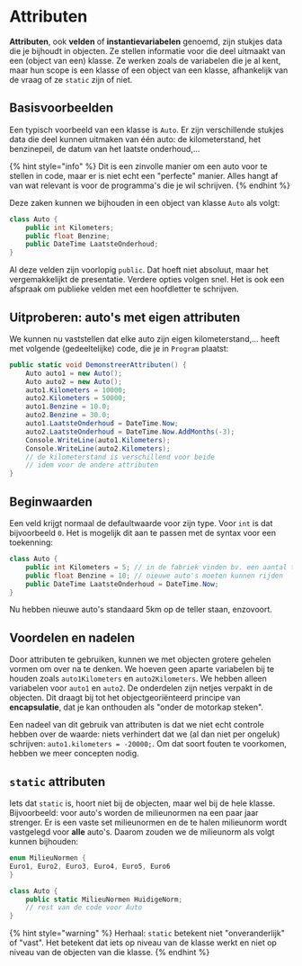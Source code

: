 # Attributen

**Attributen**, ook **velden** of **instantievariabelen** genoemd, zijn stukjes data die je bijhoudt in objecten. Ze stellen informatie voor die deel uitmaakt van een \(object van een\) klasse. Ze werken zoals de variabelen die je al kent, maar hun scope is een klasse of een object van een klasse, afhankelijk van de vraag of ze `static` zijn of niet.

## Basisvoorbeelden

Een typisch voorbeeld van een klasse is `Auto`. Er zijn verschillende stukjes data die deel kunnen uitmaken van één auto: de kilometerstand, het benzinepeil, de datum van het laatste onderhoud,...

{% hint style="info" %}
Dit is een zinvolle manier om een auto voor te stellen in code, maar er is niet echt een "perfecte" manier. Alles hangt af van wat relevant is voor de programma's die je wil schrijven.
{% endhint %}

Deze zaken kunnen we bijhouden in een object van klasse `Auto` als volgt:

```csharp
class Auto {
    public int Kilometers;
    public float Benzine;
    public DateTime LaatsteOnderhoud;
}
```

Al deze velden zijn voorlopig `public`. Dat hoeft niet absoluut, maar het vergemakkelijkt de presentatie. Verdere opties volgen snel. Het is ook een afspraak om publieke velden met een hoofdletter te schrijven.

## Uitproberen: auto's met eigen attributen

We kunnen nu vaststellen dat elke auto zijn eigen kilometerstand,... heeft met volgende \(gedeeltelijke\) code, die je in `Program` plaatst:

```csharp
public static void DemonstreerAttributen() {
    Auto auto1 = new Auto();
    Auto auto2 = new Auto();
    auto1.Kilometers = 10000;
    auto2.Kilometers = 50000;
    auto1.Benzine = 10.0;
    auto2.Benzine = 30.0;
    auto1.LaatsteOnderhoud = DateTime.Now;
    auto2.LaatsteOnderhoud = DateTime.Now.AddMonths(-3);
    Console.WriteLine(auto1.Kilometers);
    Console.WriteLine(auto2.Kilometers);
    // de kilometerstand is verschillend voor beide
    // idem voor de andere attributen
}
```

## Beginwaarden

Een veld krijgt normaal de defaultwaarde voor zijn type. Voor `int` is dat bijvoorbeeld `0`. Het is mogelijk dit aan te passen met de syntax voor een toekenning:

```csharp
class Auto {
    public int Kilometers = 5; // in de fabriek vinden bv. een aantal testen plaats
    public float Benzine = 10; // nieuwe auto's moeten kunnen rijden
    public DateTime LaatsteOnderhoud = DateTime.Now;
}
```

Nu hebben nieuwe auto's standaard 5km op de teller staan, enzovoort.

## Voordelen en nadelen

Door attributen te gebruiken, kunnen we met objecten grotere gehelen vormen om over na te denken. We hoeven geen aparte variabelen bij te houden zoals `auto1Kilometers` en `auto2Kilometers`. We hebben alleen variabelen voor `auto1` en `auto2`. De onderdelen zijn netjes verpakt in de objecten. Dit draagt bij tot het objectgeoriënteerd principe van **encapsulatie**, dat je kan onthouden als "onder de motorkap steken".

Een nadeel van dit gebruik van attributen is dat we niet echt controle hebben over de waarde: niets verhindert dat we \(al dan niet per ongeluk\) schrijven: `auto1.kilometers = -20000;`. Om dat soort fouten te voorkomen, hebben we meer concepten nodig.

## `static` attributen

Iets dat `static` is, hoort niet bij de objecten, maar wel bij de hele klasse. Bijvoorbeeld: voor auto's worden de milieunormen na een paar jaar strenger. Er is een vaste set milieunormen en de te halen milieunorm wordt vastgelegd voor **alle** auto's. Daarom zouden we de milieunorm als volgt kunnen bijhouden:

```csharp
enum MilieuNormen {
Euro1, Euro2, Euro3, Euro4, Euro5, Euro6
}

class Auto {
    public static MilieuNormen HuidigeNorm;
    // rest van de code voor Auto
}
```

{% hint style="warning" %}
Herhaal: `static` betekent niet "onveranderlijk" of "vast". Het betekent dat iets op niveau van de klasse werkt en niet op niveau van de objecten van die klasse.
{% endhint %}

